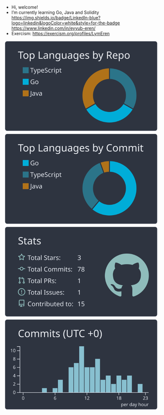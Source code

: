 - Hi, welcome! 
- I’m currently learning Go, Java and Solidity
https://img.shields.io/badge/LinkedIn-blue?logo=linkedin&logoColor=white&style=for-the-badge https://www.linkedin.com/in/eyyub-eren/
- Exercism: https://exercism.org/profiles/LymEren

[![](https://raw.githubusercontent.com/LymEren/Eyyub-Eren/master/profile-summary-card-output/nord_dark/1-repos-per-language.svg)](https://github.com/vn7n24fzkq/github-profile-summary-cards) [![](https://raw.githubusercontent.com/LymEren/Eyyub-Eren/master/profile-summary-card-output/nord_dark/2-most-commit-language.svg)](https://github.com/vn7n24fzkq/github-profile-summary-cards)
[![](https://raw.githubusercontent.com/LymEren/Eyyub-Eren/master/profile-summary-card-output/nord_dark/3-stats.svg)](https://github.com/vn7n24fzkq/github-profile-summary-cards) [![](https://raw.githubusercontent.com/LymEren/Eyyub-Eren/master/profile-summary-card-output/nord_dark/4-productive-time.svg)](https://github.com/vn7n24fzkq/github-profile-summary-cards)


